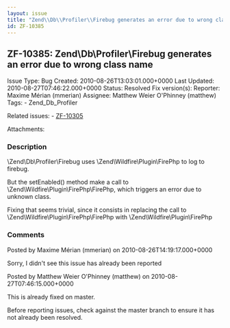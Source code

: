 ```yaml
---
layout: issue
title: "Zend\\Db\\Profiler\\Firebug generates an error due to wrong class name"
id: ZF-10385
---
```


ZF-10385: Zend\\Db\\Profiler\\Firebug generates an error due to wrong class name
----------------------------------------------------------------------------------

 Issue Type: Bug Created: 2010-08-26T13:03:01.000+0000 Last Updated: 2010-08-27T07:46:22.000+0000 Status: Resolved Fix version(s):
 Reporter:  Maxime Mérian (mmerian)  Assignee:  Matthew Weier O'Phinney (matthew)  Tags: - Zend\_Db\_Profiler

 Related issues: - [ZF-10305](/issues/browse/ZF-10305)

 Attachments:
### Description

\\Zend\\Db\\Profiler\\Firebug uses \\Zend\\Wildfire\\Plugin\\FirePhp to log to firebug.

But the setEnabled() method make a call to \\Zend\\Wildfire\\Plugin\\FirePhp\\FirePhp, which triggers an error due to unknown class.

Fixing that seems trivial, since it consists in replacing the call to \\Zend\\Wildfire\\Plugin\\FirePhp\\FirePhp with \\Zend\\Wildfire\\Plugin\\FirePhp





### Comments

Posted by Maxime Mérian (mmerian) on 2010-08-26T14:19:17.000+0000

Sorry, I didn't see this issue has already been reported





Posted by Matthew Weier O'Phinney (matthew) on 2010-08-27T07:46:15.000+0000

This is already fixed on master.

Before reporting issues, check against the master branch to ensure it has not already been resolved.

